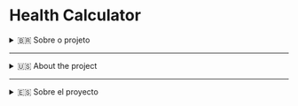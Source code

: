 # Health Calculator


<details id="pt-br">
<summary>🇧🇷 Sobre o projeto</summary>
<br>
Bem-vindo ao projeto Health Calculator! Este é um site online de uma única página desenvolvido com o objetivo de aprender sobre web design e ferramentas de desenvolvimento colaborativo, como o GitHub. O site mede o peso, calcula o IMC e a quantidade de água necessária que uma pessoa deve consumir diariamente.

### Descrição do Projeto

O **Health Calculator** é uma aplicação web que permite aos usuários calcular a quantidade ideal de água que devem beber diariamente com base no seu peso e também calcular o seu IMC (Índice de Massa Corporal). Este projeto foi criado para praticar habilidades de design e desenvolvimento, além de explorar o uso do GitHub para controle de versão e colaboração. O site está hospedado no GitHub Pages, tornando-o acessível a todos.

### Tecnologias Utilizadas

- HTML
- CSS
- JavaScript
- Git e GitHub
- GitHub Pages

### Funcionalidades

- Cálculo da quantidade de água necessária com base no peso do usuário
- Cálculo do IMC (Índice de Massa Corporal)
- Interface responsiva e amigável
- Design simples e intuitivo
- Acesso online através do GitHub Pages

### Como Usar

1. Acesse o site online: [Health Calculator](https://saulo-ferro-maciel.github.io/Health-Calculator/)
2. Insira seu peso na aplicação.
3. O site calculará automaticamente a quantidade de água que você deve consumir diariamente e seu IMC.

### Contribuidores

1. [Saulo Ferro Maciel](https://br.linkedin.com/in/saulo-ferro-maciel-74b65a1b8)
2. [Tereza Raquel Garrido](https://br.linkedin.com/in/tereza-raquel-346b761a9)

</details>

---

<details id="english">
<summary>🇺🇸 About the project</summary>
<br>
Welcome to the Health Calculator project! This is a single-page online site developed with the goal of learning about web design and collaborative development tools like GitHub. The site measures the weight, calculates the BMI and the amount of water a person should consume daily.

### Project Description

The **Health Calculator** is a web application that allows users to calculate the ideal amount of water they should drink daily based on their weight and also calculate their BMI (Body Mass Index). This project was created to practice design and development skills, as well as explore the use of GitHub for version control and collaboration. The site is hosted on GitHub Pages, making it accessible to everyone.

### Technologies Used

- HTML
- CSS
- JavaScript
- Git and GitHub
- GitHub Pages

### Features

- Calculation of the necessary amount of water based on user weight
- BMI (Body Mass Index) calculation
- Responsive and user-friendly interface
- Simple and intuitive design
- Online access through GitHub Pages

### How to Use

1. Access the online site: [Health Calculator](https://saulo-ferro-maciel.github.io/Health-Calculator/)
2. Enter your weight in the application.
3. The site will automatically calculate the amount of water you should drink daily and your BMI.

### Contributors

1. [Saulo Ferro Maciel](https://linkedin.com/in/saulo-ferro-maciel-74b65a1b8)
2. [Tereza Raquel Garrido](https://linkedin.com/in/tereza-raquel-346b761a9)

</details>

---

<details id="espanol">
<summary>🇪🇸 Sobre el proyecto</summary>
 <br>
¡Bienvenido al proyecto Health Calculator! Este es un sitio web de una sola página desarrollado con el objetivo de aprender sobre diseño web y herramientas de desarrollo colaborativo, como GitHub. El sitio mide el peso, calcula el IMC y la cantidad de agua que una persona debe consumir diariamente.

### Descripción del Proyecto

El **Health Calculator** es una aplicación web que permite a los usuarios calcular la cantidad ideal de agua que deben beber diariamente según su peso y también calcular su IMC (Índice de Masa Corporal). Este proyecto fue creado para practicar habilidades de diseño y desarrollo, además de explorar el uso de GitHub para el control de versiones y la colaboración. El sitio está alojado en GitHub Pages, lo que lo hace accesible para todos.

### Tecnologías Utilizadas

- HTML
- CSS
- JavaScript
- Git y GitHub
- GitHub Pages

### Funcionalidades

- Cálculo de la cantidad de agua necesaria según el peso del usuario
- Cálculo del IMC (Índice de Masa Corporal)
- Interfaz responsiva y amigable
- Diseño simple e intuitivo
- Acceso en línea a través de GitHub Pages

### Cómo Usar

1. Accede al sitio en línea: [Health Calculator](https://saulo-ferro-maciel.github.io/Health-Calculator/)
2. Ingresa tu peso en la aplicación.
3. El sitio calculará automáticamente la cantidad de agua que debes consumir diariamente y tu IMC.

### Contribuyentes

1. [Saulo Ferro Maciel](https://linkedin.com/in/saulo-ferro-maciel-74b65a1b8)
2. [Tereza Raquel Garrido](https://linkedin.com/in/tereza-raquel-346b761a9)

</details>
